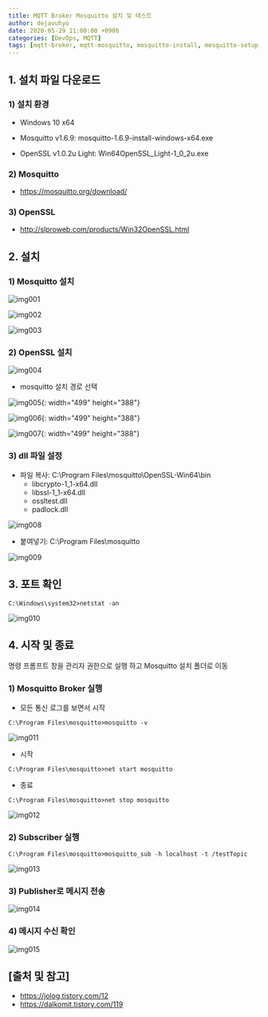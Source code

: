 ```yaml
---
title: MQTT Broker Mosquitto 설치 및 테스트
author: dejavuhyo
date: 2020-05-29 11:00:00 +0900
categories: [DevOps, MQTT]
tags: [mqtt-broker, mqtt-mosquitto, mosquitto-install, mosquitto-setup, mosquitto-subscriber, mosquitto-publisher, mosquitto-message, mqtt-브로커, mosquitto-설치, mosquitto-설정, mosquitto-메시지]
---
```


## 1. 설치 파일 다운로드

### 1) 설치 환경

* Windows 10 x64

* Mosquitto v1.6.9: mosquitto-1.6.9-install-windows-x64.exe

* OpenSSL v1.0.2u Light: Win64OpenSSL_Light-1_0_2u.exe

### 2) Mosquitto

* <https://mosquitto.org/download/>

### 3) OpenSSL

* <http://slproweb.com/products/Win32OpenSSL.html>

## 2. 설치

### 1) Mosquitto 설치

![img001](/assets/img/2020-05-29-mqtt-broker-mosquitto-install/img001.png)

![img002](/assets/img/2020-05-29-mqtt-broker-mosquitto-install/img002.png)

![img003](/assets/img/2020-05-29-mqtt-broker-mosquitto-install/img003.png)

### 2) OpenSSL 설치

![img004](/assets/img/2020-05-29-mqtt-broker-mosquitto-install/img004.png)

* mosquitto 설치 경로 선택

![img005](/assets/img/2020-05-29-mqtt-broker-mosquitto-install/img005.png){: width="499" height="388"}

![img006](/assets/img/2020-05-29-mqtt-broker-mosquitto-install/img006.png){: width="499" height="388"}

![img007](/assets/img/2020-05-29-mqtt-broker-mosquitto-install/img007.png){: width="499" height="388"}

### 3) dll 파일 설정

* 파일 복사: C:\Program Files\mosquitto\OpenSSL-Win64\bin
  - libcrypto-1_1-x64.dll
  - libssl-1_1-x64.dll
  - ossltest.dll
  - padlock.dll

![img008](/assets/img/2020-05-29-mqtt-broker-mosquitto-install/img008.png)

* 붙여넣기: C:\Program Files\mosquitto

![img009](/assets/img/2020-05-29-mqtt-broker-mosquitto-install/img009.png)

## 3. 포트 확인

```shell
C:\Windows\system32>netstat -an
```

![img010](/assets/img/2020-05-29-mqtt-broker-mosquitto-install/img010.png)

## 4. 시작 및 종료
명령 프롬프트 창을 관리자 권한으로 실행 하고 Mosquitto 설치 폴더로 이동

### 1) Mosquitto Broker 실행

* 모든 통신 로그를 보면서 시작

```shell
C:\Program Files\mosquitto>mosquitto -v
```

![img011](/assets/img/2020-05-29-mqtt-broker-mosquitto-install/img011.png)

* 시작

```shell
C:\Program Files\mosquitto>net start mosquitto
```

* 종료

```shell
C:\Program Files\mosquitto>net stop mosquitto
```

![img012](/assets/img/2020-05-29-mqtt-broker-mosquitto-install/img012.png)

### 2) Subscriber 실행

```shell
C:\Program Files\mosquitto>mosquitto_sub -h localhost -t /testTopic
```

![img013](/assets/img/2020-05-29-mqtt-broker-mosquitto-install/img013.png)

### 3) Publisher로 메시지 전송

![img014](/assets/img/2020-05-29-mqtt-broker-mosquitto-install/img014.png)

### 4) 메시지 수신 확인

![img015](/assets/img/2020-05-29-mqtt-broker-mosquitto-install/img015.png)

## [출처 및 참고]
* <https://jolog.tistory.com/12>
* <https://dalkomit.tistory.com/119>
